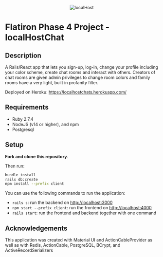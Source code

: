 <div align="center">


![localHost](https://i.imgur.com/k47edoRb.png)
</div>

# Flatiron Phase 4 Project - localHostChat

## Description

A Rails/React app that lets you sign-up, log-in, change your profile including your color scheme, create chat rooms and interact with others. Creators of chat rooms are given admin privileges to change room colors and family rooms have a very light, built in profanity filter.

Deployed on Heroku: https://localhostchats.herokuapp.com/

## Requirements

- Ruby 2.7.4
- NodeJS (v14 or higher), and npm
- Postgresql

## Setup

**Fork and clone this repository**.

Then run:

```sh
bundle install
rails db:create
npm install --prefix client
```

You can use the following commands to run the application:

- `rails s`: run the backend on [http://localhost:3000](http://localhost:3000)
- `npm start --prefix client`: run the frontend on
  [http://localhost:4000](http://localhost:4000)
- `rails start`: run the frontend and backend together with one command


## Acknowledgements

This application was created with Material UI and ActionCableProvider as well as with Redis, ActionCable, PostgreSQL, BCrypt, and ActiveRecordSerializers 

